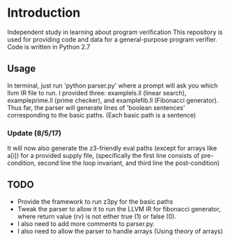 # Introduction
Independent study in learning about program verification
This repository is used for providing code and data for a general-purpose program verifier. Code is written in Python 2.7

## Usage
In terminal, just run 'python parser.py' where a prompt will ask you which llvm IR file to run. I provided three: examplels.ll (linear search), exampleprime.ll (prime checker), and examplefib.ll (Fibonacci generator). Thus far, the parser will generate lines of 'boolean sentences' corresponding to the basic paths. (Each basic path is a sentence)

### Update (8/5/17)
It will now also generate the z3-friendly eval paths (except for arrays like a[i]) for a provided supply file, (specifically the first line consists of pre-condition, second line the loop invariant, and third line the post-condition) 

## TODO
* Provide the framework to run z3py for the basic paths
* Tweak the parser to allow it to run the LLVM IR for fibonacci generator, where return value (rv) is not either true (1) or false (0). 
* I also need to add more comments to parser.py.
* I also need to allow the parser to handle arrays (Using theory of arrays)
